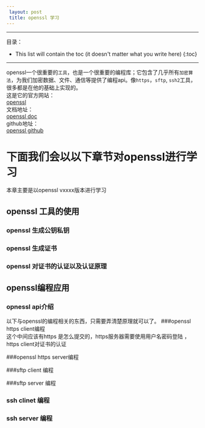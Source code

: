 ```yaml
---
 layout: post
 title: openssl 学习
---
```

* * *

目录：

* This list will contain the toc (it doesn't matter what you write here)
{:toc}

* * *

openssl一个很重要的`工具`，也是一个很重要的编程库；它包含了几乎所有`加密算法`，为我们加密数据、文件、通信等提供了编程api。像`https`，`sftp`, `ssh2`工具，很多都是在他的基础上实现的。   
这是它的官方网站：   
[openssl](https://www.openssl.org/)  
文档地址：  
[openssl doc](https://www.openssl.org/docs/)  
github地址：  
[openssl github](https://github.com/openssl/openssl)  

下面我们会以以下章节对openssl进行学习   
=======================================
本章主要是以openssl vxxxx版本进行学习

## openssl 工具的使用  

### openssl 生成公钥私钥  

### openssl 生成证书  

### openssl 对证书的认证以及认证原理  

## openssl编程应用  

### opnessl api介绍


以下与openssl的编程相关的东西，只需要弄清楚原理就可以了。
###openssl https client编程  
这个中间应该有https 是怎么提交的，https服务器需要使用用户名密码登陆 ，https client对证书的认证  

###openssl https server编程  

###sftp client 编程  

###sftp server 编程  


### ssh clinet 编程

### ssh server 编程
